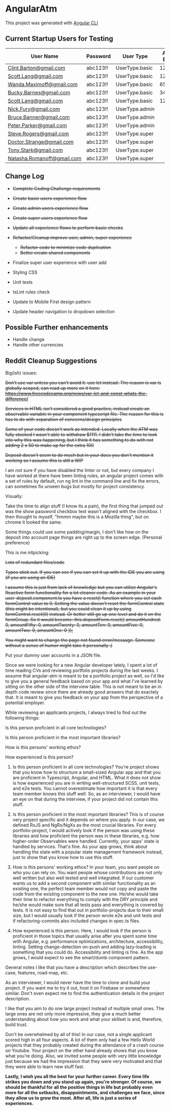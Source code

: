 # AngularAtm

This project was generated with [Angular CLI](https://github.com/angular/angular-cli)

## Current Startup Users for Testing

|          User Name          |  Password  |    User Type     | Account Balance |
|-----------------------------|------------|------------------|-----------------|
| Clint.Barton@gmail.com      |  abc123!!  |  UserType.basic  | 125043          |
| Scott.Lang@gmail.com        |  abc123!!  |  UserType.basic  | 12354           |
| Wanda.Maximoff@gmail.com    |  abc123!!  |  UserType.basic  | 65464           |
| Bucky.Barnes@gmail.com      |  abc123!!  |  UserType.basic  | 34534533        |
| Scott.Lang@gmail.com        |  abc123!!  |  UserType.basic  | 12354           |
| Nick.Fury@gmail.com         |  abc123!!  |  UserType.admin  |                 |
| Bruce.Banner@gmail.com      |  abc123!!  |  UserType.admin  |                 |
| Peter.Parker@gmail.com      |  abc123!!  |  UserType.admin  |                 |
| Steve.Rogers@gmail.com      |  abc123!!  |  UserType.super  |                 |
| Doctor.Strange@gmail.com    |  abc123!!  |  UserType.super  |                 |
| Tony.Stark@gmail.com        |  abc123!!  |  UserType.super  |                 |
| Natasha.Romanoff@gmail.com  |  abc123!!  |  UserType.super  |                 |

## Change Log

* ~~Complete Coding Challenge requirements~~

* ~~Create basic users experience flow~~

* ~~Create admin users experience flow~~

* ~~Create super users experience flow~~

* ~~Update all experience flows to perform basic checks~~

* ~~Refactor/Cleanup improve user, admin, super experience~~
    * ~~Refactor code to minimize code duplication~~
    * ~~Better create shared components~~

* Finalize super user experience with user add

* Styling CSS

* Unit tests

* tsLint rules check

* Update to Mobile First design pattern

* Update header navigation to dropdown selection

## Possible Further enhancements

* Handle change
* Handle other currencies

## Reddit Cleanup Suggestions

Big(ish) issues:

~~Don't use var unless you can't avoid it. use let instead. The reason is var is globally scoped, can read up more on it here: https://www.freecodecamp.org/news/var-let-and-const-whats-the-difference/~~

~~Services in HTML isn't considered a good practice, instead create an observable variable in your component typescript file. The reason for this is has to do with separation of concerns/design principles~~

~~Some of your code doesn't work as intended. Locally when the ATM was fully stocked I wasn't able to withdraw $1111. I didn't take the time to look into why this was happening, but I think it has something to do with not adding 2 x 50 to make up for the extra 100~~

~~Deposit doesn't seem to do much but in your docs you don't mention it working so I assume this is still a WIP~~

I am not sure if you have disabled the linter or not, but every company I have worked at there have been linting rules, an angular project comes with a set of rules by default, run ng lint in the command line and fix the errors, can sometimes fix unseen bugs but mostly for project consistency.

Visually:

Take the time to align stuff (I know its a pain), the first thing that jumped out was the show password checkbox text wasn't aligned with the checkbox. I then thought to myself, "hmmm maybe this is a Mozilla thing", but on chrome it looked the same.

Some things could use some padding/margin, I don't like how on the deposit into account page things are right up to the screen edge. (Personal preference)

This is me nitpicking:

~~Lots of redundant files/code~~

~~Typos stick out. If you can see if you can set it up with the IDE you are using (if you are using an IDE)~~

~~I assume this is just from lack of knowledge but you can utilize Angular's Reactive form functionality for a lot cleaner code. As an example in your user-deposit.component.ts you have a reset() function where you set each formControl value to 0. Setting the value doesn't reset the formControl state (this might be intentional), but you could clean it up by using formControl.reset(0) instead. Or better still go up one level and do it on the formGroup. So it would become: this.depositForm.reset({ amountHundred: 0, amountFifty: 0, amountTwenty: 0, amountTen: 0, amountFive: 0, amountTwo: 0, amountOne: 0 });~~

~~You might want to change the page not found error/message. Someone without a sense of humor might take it personally :)~~

Put your dummy user accounts in a JSON file.

Since we were looking for a new Angular developer lately, I spent a lot of time reading CVs and reviewing portfolio projects during the last weeks. I assume that angular-atm is meant to be a portfolio project as well, so I'd like to give you a general feedback based on your app and what I've learned by sitting on the other side of the interview table. This is not meant to be an in depth code review since there are already good answers that do exactely that. It is meant to give you feedback on your app from the perspective of a potential employer.

While reviewing an applicants projects, I always tried to find out the following things:

Is this person proficient in all core technologies?

Is this person proficient in the most important libraries?

How is this persons' working ethos?

How experienced is this person?

1. Is this person proficient in all core technologies?
You're project shows that you know how to structure a small-sized Angular app and that you are proficient in Typescript, Angular, and HTML. What it does not show is how experienced you are in writing well-structured SCSS, unit tests, and e2e tests. You cannot overestimate how important it is that every team member knows this stuff well. So, as an interviewer, I would have an eye on that during the interview, if your project did not contain this stuff.

2. Is this person proficient in the most important libraries?
This is of course very project specific and it depends on where you apply. In our case, we defined RxJS and NgRx/NgXs as the most crucial libraries. For every portfolio-project, I would actively look if the person was using these libraries and how proficient the person was in these libraries, e.g. how higher-order Observables were handled. Currently, your apps' state is handled by services. That's fine. As your app grows, think about handling the state with a popular state management framework instead, just to show that you know how to use this stuff.

3. How is this persons' working ethos?
In your team, you want people on who you can rely on. You want people whose contributions are not only well written but also well tested and well integrated. If our customer wants us to add a second component with similar functionality as an existing one, the perfect team member would not copy and paste the code from the existing component to the new one. He/she would take their time to refactor everything to comply with the DRY principle and he/she would make sure that all tests pass and everything is covered by tests. It is not easy to find that out in portfolio-projects due to their small size, but I would usually look if the person wrote e2e and unit tests and if refactoring-commits also included changes in spec.ts files.

4. How experienced is this person.
Here, I would look if the person is proficient in those topics that usually arise after you spent some time with Angular, e.g. performance optimizations, architecture, accessibility, linting. Setting change-detection on-push and adding lazy-loading is something that you could do. Accessibility and linting is fine. As the app grows, I would expect to see the smart/dumb component pattern.

General notes
I like that you have a description which describes the use-case, features, road-map, etc.

As an interviewer, I would never have the time to clone and build your project. If you want me to try it out, host it on Firebase or somewhere similar. Don't even expect me to find the authentication details in the project description.

I like that you aim to do one large project instead of multiple small ones. The large ones are not only more impressive, they give a much better understanding about how you work and what your skillset is and, therefore, build trust.

Don't be overwhelmed by all of this! In our case, not a single applicant scored high in all four aspects. A lot of them only had a few Hello World projects that they probably created during the attendance of a crash course on Youtube. Your project on the other hand already shows that you know what you're doing. Also, we invited some people with very little knowledge just because we had the impression that they were very motivated and that they were able to learn new stuff fast.

**Lastly, I wish you all the best for your further career. Every time life strikes you down and you stand up again, you're stronger. Of course, we should be thankful for all the positive things in life but probably even more for all the setbacks, disappointments, and challenges we face, since they allow us to grow the most. After all, life is just a series of experiences.**
